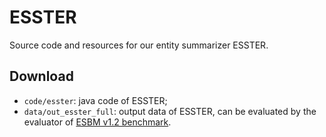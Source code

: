 # ESSTER

Source code and resources for our entity summarizer ESSTER.

## Download

* <code>code/esster</code>: java code of ESSTER;
* <code>data/out_esster_full</code>: output data of ESSTER, can be evaluated by the evaluator of [ESBM v1.2 benchmark](https://github.com/nju-websoft/ESBM/edit/master/v1.2).

